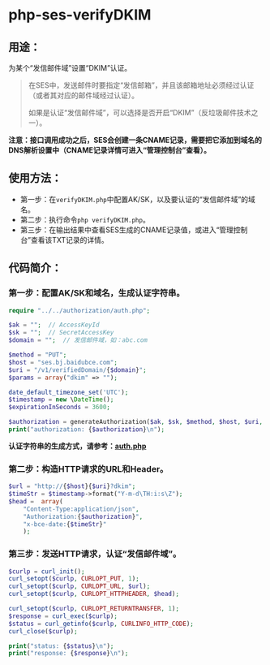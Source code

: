 # php-ses-verifyDKIM

## 用途：

为某个“发信邮件域”设置“DKIM”认证。

> 在SES中，发送邮件时要指定“发信邮箱”，并且该邮箱地址必须经过认证（或者其对应的邮件域经过认证）。
> 
> 如果是认证“发信邮件域”，可以选择是否开启“DKIM”（反垃圾邮件技术之一）。

**注意：接口调用成功之后，SES会创建一条CNAME记录，需要把它添加到域名的DNS解析设置中（CNAME记录详情可进入“管理控制台”查看）。**

## 使用方法：

* 第一步：在`verifyDKIM.php`中配置AK/SK，以及要认证的“发信邮件域”的域名。
* 第二步：执行命令`php verifyDKIM.php`。
* 第三步：在输出结果中查看SES生成的CNAME记录值，或进入“管理控制台”查看该TXT记录的详情。

## 代码简介：

### 第一步：配置AK/SK和域名，生成认证字符串。

```php
require "../../authorization/auth.php";

$ak = "";  // AccessKeyId
$sk = "";  // SecretAccessKey
$domain = "";  // 发信邮件域，如：abc.com

$method = "PUT";
$host = "ses.bj.baidubce.com";
$uri = "/v1/verifiedDomain/{$domain}";
$params = array("dkim" => "");

date_default_timezone_set('UTC');
$timestamp = new \DateTime();
$expirationInSeconds = 3600;

$authorization = generateAuthorization($ak, $sk, $method, $host, $uri, $params, $timestamp, $expirationInSeconds);
print("authorization: {$authorization}\n");
```

**认证字符串的生成方式，请参考：[auth.php](../../authorization/auth.php)**

### 第二步：构造HTTP请求的URL和Header。

```php
$url = "http://{$host}{$uri}?dkim";
$timeStr = $timestamp->format("Y-m-d\TH:i:s\Z");
$head =  array(
    "Content-Type:application/json",
    "Authorization:{$authorization}",
    "x-bce-date:{$timeStr}"
    );
```

### 第三步：发送HTTP请求，认证“发信邮件域”。

```php
$curlp = curl_init();
curl_setopt($curlp, CURLOPT_PUT, 1);
curl_setopt($curlp, CURLOPT_URL, $url);
curl_setopt($curlp, CURLOPT_HTTPHEADER, $head);

curl_setopt($curlp, CURLOPT_RETURNTRANSFER, 1);
$response = curl_exec($curlp);
$status = curl_getinfo($curlp, CURLINFO_HTTP_CODE);
curl_close($curlp);

print("status: {$status}\n");
print("response: {$response}\n");
```